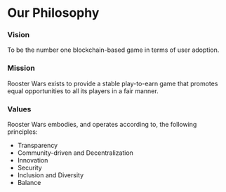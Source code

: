 # Our Philosophy

### Vision

To be the number one blockchain-based game in terms of user adoption.

### Mission

Rooster Wars exists to provide a stable play-to-earn game that promotes equal opportunities to all its players in a fair manner.

### Values

Rooster Wars embodies, and operates according to, the following principles:

- Transparency
- Community-driven and Decentralization
- Innovation
- Security
- Inclusion and Diversity
- Balance
